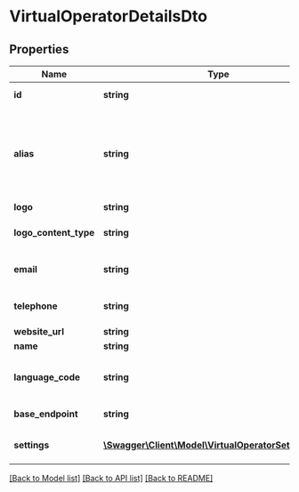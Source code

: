 # VirtualOperatorDetailsDto

## Properties
Name | Type | Description | Notes
------------ | ------------- | ------------- | -------------
**id** | **string** | Unique identifier | [optional] 
**alias** | **string** | To be used by applications when refering to a virtual operator. Is unique. | [optional] 
**logo** | **string** | Logo | [optional] 
**logo_content_type** | **string** | Logo content type | [optional] 
**email** | **string** | Virtual operator email | [optional] 
**telephone** | **string** | Virtual Operator telephone | [optional] 
**website_url** | **string** | Website | [optional] 
**name** | **string** | Name | [optional] 
**language_code** | **string** | Language to be used for translations | [optional] 
**base_endpoint** | **string** | Base api endpoint | [optional] 
**settings** | [**\Swagger\Client\Model\VirtualOperatorSettingsDto[]**](VirtualOperatorSettingsDto.md) | Settings for virtual operator | [optional] 

[[Back to Model list]](../README.md#documentation-for-models) [[Back to API list]](../README.md#documentation-for-api-endpoints) [[Back to README]](../README.md)


